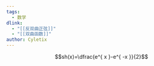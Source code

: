 ```yaml
---
tags:
  - 数学
dlink:
  - "[[反双曲正弦]]"
  - "[[双曲函数]]"
author: Cyletix
---
```

 $$sh(x)=\dfrac{e^{ x }-e^{ -x }}{2}$$
